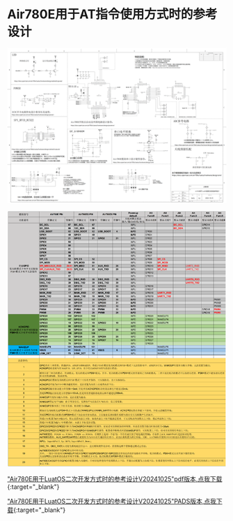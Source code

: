 # Air780E用于AT指令使用方式时的参考设计

![img](image/Air780E用于LuatOS使用方式时的参考设计V20241025.png)

![img](image/Air780E&Air780EG&Air780EX_GPIO_Table_20241020laolu_PIN_MUX.png)

["Air780E用于LuatOS二次开发方式时的参考设计V20241025"pdf版本,点我下载](file/Air780E_LuatOS_Reference_Design_V20241021.pdf){:target="_blank"}

["Air780E用于LuatOS二次开发方式时的参考设计V20241025"PADS版本,点我下载](file/Air780E_LuatOS_Reference_Design_V20241021.sch){:target="_blank"}